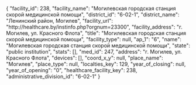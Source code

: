 {
    "facility_id": 238,
    "facility_name": "Могилевская городская станция скорой медицинской помощи",
    "district_id": "6-02-1",
    "district_name": "Ленинский район, Могилев",
    "facility_url": "http:\/\/healthcare.by\/instinfo.php?orgnum=23300",
    "facility_address": "г. Могилев, ул. Красного Флота",
    "title": "Могилевская городская станция скорой медицинской помощи",
    "facility_type": null,
    "ap_1": "6",
    "name": "Могилевская городская станция скорой медицинской помощи",
    "state": "public institution",
    "stats": [],
    "med_id": 247,
    "address": "г. Могилев, ул. Красного Флота",
    "devices": [],
    "coord_x_y": null,
    "place_name": "Могилев",
    "place_type": null,
    "localties_key": 129,
    "year_of_closing": null,
    "year_of_opening": "0",
    "healthcare_facility_key": 238,
    "administrative_division_id": "6-02-1"
}